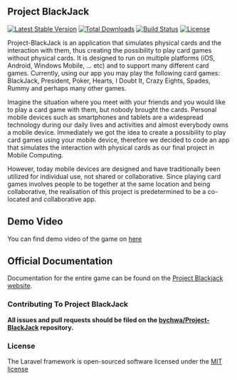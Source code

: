 ## Project BlackJack

[![Latest Stable Version](https://poser.pugx.org/laravel/framework/version.png)](https://packagist.org/packages/laravel/framework) [![Total Downloads](https://poser.pugx.org/laravel/framework/d/total.png)](https://packagist.org/packages/laravel/framework) [![Build Status](https://travis-ci.org/laravel/framework.png)](https://travis-ci.org/laravel/framework) [![License](https://poser.pugx.org/laravel/framework/license.png)](https://packagist.org/packages/laravel/framework)

Project-BlackJack is an application that simulates physical cards and the interaction with them, thus creating the possibility to play card games without physical cards. It is designed to run on multiple platforms (iOS, Android, Windows Mobile, … etc) and to support many different card games. Currently, using our app you may play the following  card games: BlackJack, President, Poker, Hearts, I Doubt It, Crazy Eights, Spades, Rummy and perhaps many other games.

Imagine the situation where you meet with your friends and you would like to play a card game with them, but nobody brought the cards. Personal mobile devices such as smartphones and tablets are a widespread technology during our daily lives and activities and almost everybody owns a mobile device. Immediately we got the idea to create a possibility to play card games using your mobile device, therefore we decided to code an app that simulates the interaction with physical cards as our final project in Mobile Computing.

However, today mobile devices are designed and have traditionally been utilized for individual use, not shared or collaborative. Since playing card games involves people to be together at the same location and being collaborative, the realisation of this project is predetermined to be a co-located and collaborative app. 

## Demo Video 

You can find demo video of the game on [here](https://www.youtube.com/watch?v=nL0vurj2BsQ)


## Official Documentation

Documentation for the entire game can be found on the [Project Blackjack website](http://api.bawalab.com/).

### Contributing To Project BlackJack

**All issues and pull requests should be filed on the [bychwa/Project-BlackJack](https://github.com/bychwa/Project-BlackJack) repository.**

### License

The Laravel framework is open-sourced software licensed under the [MIT license](http://opensource.org/licenses/MIT)
